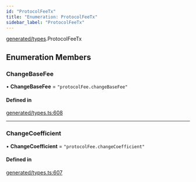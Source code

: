 ```yaml
---
id: "ProtocolFeeTx"
title: "Enumeration: ProtocolFeeTx"
sidebar_label: "ProtocolFeeTx"
---
```


[generated/types](../../../../modules/Generated/Types/Types.md).ProtocolFeeTx

## Enumeration Members

### ChangeBaseFee

• **ChangeBaseFee** = ``"protocolFee.changeBaseFee"``

#### Defined in

[generated/types.ts:608](https://github.com/PolymeshAssociation/polymesh-sdk/blob/95e180d28/src/generated/types.ts#L608)

___

### ChangeCoefficient

• **ChangeCoefficient** = ``"protocolFee.changeCoefficient"``

#### Defined in

[generated/types.ts:607](https://github.com/PolymeshAssociation/polymesh-sdk/blob/95e180d28/src/generated/types.ts#L607)
